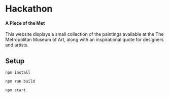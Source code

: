# Hackathon
#### A Piece of the Met

This website displays a small collection of the paintings available at the The Metropolitan Museum of Art, along with an inspirational quote for designers and artists.

## Setup

```
npm install
```
```
npm run build
```
```
npm start
```

